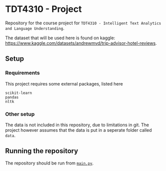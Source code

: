 # TDT4310 - Project
Repository for the course project for `TDT4310 - Intelligent Text Analytics and Language Understanding`.

The dataset that will be used here is found on kaggle: https://www.kaggle.com/datasets/andrewmvd/trip-advisor-hotel-reviews.

## Setup

### Requirements

This project requires some external packages, listed here

```
scikit-learn
pandas
nltk
```

### Other setup

The data is not included in this repository, due to limitations in git. The project however assumes that the data is put in a seperate folder called `data`.

## Running the repository

The repository should be run from [`main.py`](/main.py/).
